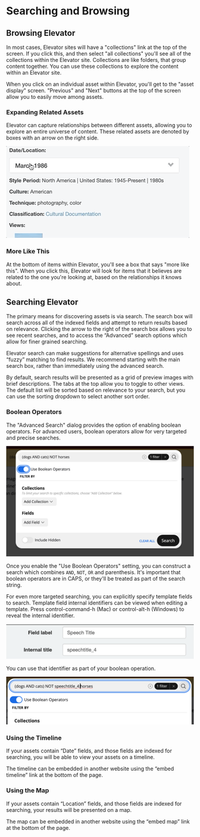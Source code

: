 # Searching and Browsing

## Browsing Elevator

In most cases, Elevator sites will have a "collections" link at the top of the screen. If you click this, and then select "all collections" you'll see all of the collections within the Elevator site. Collections are like folders, that group content together. You can use these collections to explore the content within an Elevator site.

When you click on an individual asset within Elevator, you'll get to the "asset display" screen. "Previous" and "Next" buttons at the top of the screen allow you to easily move among assets. 

### Expanding Related Assets

Elevator can capture relationships between different assets, allowing you to explore an entire universe of content. These related assets are denoted by boxes with an arrow on the right side. 

!["Expanding an Item"](./asset-expansion.gif)

### More Like This

At the bottom of items within Elevator, you'll see a box that says "more like this". When you click this, Elevator will look for items that it believes are related to the one you're looking at, based on the relationships it knows about.

## Searching Elevator

The primary means for discovering assets is via search. The search box will search across all of the indexed fields and attempt to return results based on relevance. Clicking the arrow to the right of the search box allows you to see recent searches, and to access the “Advanced” search options which allow for finer grained searching.

Elevator search can make suggestions for alternative spellings and uses “fuzzy” matching to find results.  We recommend starting with the main search box, rather than immediately using the advanced search.

By default, search results will be presented as a grid of preview images with brief descriptions. The tabs at the top allow you to toggle to other views.  The default list will be sorted based on relevance to your search, but you can use the sorting dropdown to select another sort order.

### Boolean Operators

The "Advanced Search" dialog provides the option of enabling boolean operators. For advanced users, boolean operators allow for very targeted and precise searches. 

!["Using Boolean Search"](./boolean_search.png)

Once you enable the "Use Boolean Operators" setting, you can construct a search which combines `AND`, `NOT`, `OR` and parenthesis. It's important that boolean operators are in CAPS, or they'll be treated as part of the search string. 

For even more targeted searching, you can explicitly specify template fields to search. Template field internal identifiers can be viewed when editing a template. Press control-command-h (Mac) or control-alt-h (Windows) to reveal the internal identifier. 

!["Show Field Title"](./field_title.png)

You can use that identifier as part of your boolean operation.

!["Boolean Search with Field"](./boolean_search_with_field.png)

### Using the Timeline

If your assets contain “Date” fields, and those fields are indexed for searching, you will be able to view your assets on a timeline.

The timeline can be embedded in another website using the “embed timeline” link at the bottom of the page.

### Using the Map

If your assets contain “Location” fields, and those fields are indexed for searching, your results will be presented on a map.

The map can be embedded in another website using the “embed map” link at the bottom of the page.


